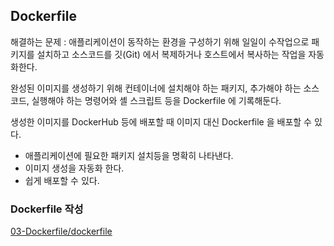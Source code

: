 ## Dockerfile

해결하는 문제 : 애플리케이션이 동작하는 환경을 구성하기 위해 일일이 수작업으로 패키지를 설치하고 소스코드를 깃(Git) 에서 복제하거나 호스트에서 복사하는 작업을 자동화한다.

완성된 이미지를 생성하기 위해 컨테이너에 설치해야 하는 패키지, 추가해야 하는 소스코드, 실행해야 하는 명령어와 셸 스크립트 등을 Dockerfile 에 기록해둔다.

생성한 이미지를 DockerHub 등에 배포할 때 이미지 대신 Dockerfile 을 배포할 수 있다.

* 애플리케이션에 필요한 패키지 설치등을 명확히 나타낸다.
* 이미지 생성을 자동화 한다.
* 쉽게 배포할 수 있다.

### Dockerfile 작성

[03-Dockerfile/dockerfile](./03-Dockerfile/dockerfile)